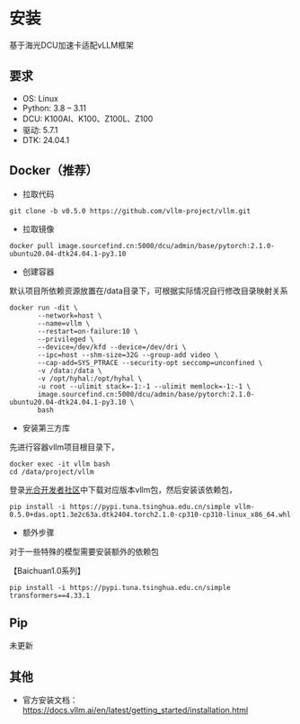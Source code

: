 # 安装

基于海光DCU加速卡适配vLLM框架

## 要求

- OS: Linux
- Python: 3.8 – 3.11
- DCU: K100AI、K100、Z100L、Z100
- 驱动: 5.7.1
- DTK: 24.04.1

## Docker（推荐）

- 拉取代码

```
git clone -b v0.5.0 https://github.com/vllm-project/vllm.git
```

- 拉取镜像

```
docker pull image.sourcefind.cn:5000/dcu/admin/base/pytorch:2.1.0-ubuntu20.04-dtk24.04.1-py3.10
```

- 创建容器

默认项目所依赖资源放置在/data目录下，可根据实际情况自行修改目录映射关系

```
docker run -dit \
       --network=host \
       --name=vllm \
       --restart=on-failure:10 \
       --privileged \
       --device=/dev/kfd --device=/dev/dri \
       --ipc=host --shm-size=32G --group-add video \
       --cap-add=SYS_PTRACE --security-opt seccomp=unconfined \
       -v /data:/data \
       -v /opt/hyhal:/opt/hyhal \
       -u root --ulimit stack=-1:-1 --ulimit memlock=-1:-1 \
       image.sourcefind.cn:5000/dcu/admin/base/pytorch:2.1.0-ubuntu20.04-dtk24.04.1-py3.10 \
       bash
```

- 安装第三方库

先进行容器vllm项目根目录下，

```
docker exec -it vllm bash
cd /data/project/vllm
```

登录[光合开发者社区](https://cancon.hpccube.com:65024/4/main/vllm/DAS1.1.1)中下载对应版本vllm包，然后安装该依赖包，

```
pip install -i https://pypi.tuna.tsinghua.edu.cn/simple vllm-0.5.0+das.opt1.3e2c63a.dtk2404.torch2.1.0-cp310-cp310-linux_x86_64.whl
```

- 额外步骤

对于一些特殊的模型需要安装额外的依赖包

【Baichuan1.0系列】

```
pip install -i https://pypi.tuna.tsinghua.edu.cn/simple transformers==4.33.1
```

## Pip

未更新

## 其他

- 官方安装文档：https://docs.vllm.ai/en/latest/getting_started/installation.html
